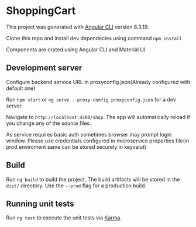 # ShoppingCart

This project was generated with [Angular CLI](https://github.com/angular/angular-cli) version 8.3.19.

Clone this repo and install dev dependecies using command `npm install`

Components are crated using Angular CLI and Material UI

## Development server

Configure backend service URL in proxyconfig.json(Already configured with default one) 

Run `npm start` or `ng serve --proxy-config proxyconfig.json` for a dev server. 

Navigate to `http://localhost:4200/shop`. The app will automatically reload if you change any of the source files.

As service requires basic auth sometimes browser may prompt login window. Please use credentials configured in microservice properties file(in prod enviroment same can be stored securely in keyvalut)

## Build

Run `ng build` to build the project. The build artifacts will be stored in the `dist/` directory. Use the `--prod` flag for a production build.

## Running unit tests

Run `ng test` to execute the unit tests via [Karma](https://karma-runner.github.io).


